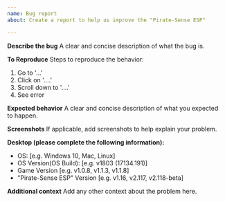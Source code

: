 ```yaml
---
name: Bug report
about: Create a report to help us improve the "Pirate-Sense ESP"

---
```


**Describe the bug**
A clear and concise description of what the bug is.

**To Reproduce**
Steps to reproduce the behavior:
1. Go to '...'
2. Click on '....'
3. Scroll down to '....'
4. See error

**Expected behavior**
A clear and concise description of what you expected to happen.

**Screenshots**
If applicable, add screenshots to help explain your problem.

**Desktop (please complete the following information):**
 - OS: [e.g. Windows 10, Mac, Linux]
 - OS Version(OS Build): [e.g. v1803 (17134.191)]
 - Game Version [e.g. v1.0.8, v1.1.3, v1.1.8]
 - "Pirate-Sense ESP" Version [e.g. v1.16, v2.117, v2.118-beta]

**Additional context**
Add any other context about the problem here.
